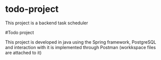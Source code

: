 # todo-project
This project is a backend task scheduler


#Todo project

This project is developed in java using the Spring framework, PostgreSQL and interaction with it is implemented through Postman (workkspace files are attached to it)
